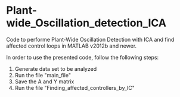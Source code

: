 # Plant-wide_Oscillation_detection_ICA
Code to performe Plant-Wide Oscillation Detection with ICA and find affected control loops in MATLAB v2012b and newer.

In order to use the presented code, follow the following steps:

1. Generate data set to be analyzed
2. Run the file "main_file"
3. Save the A and Y matrix
4. Run the file "Finding_affected_controllers_by_IC"


